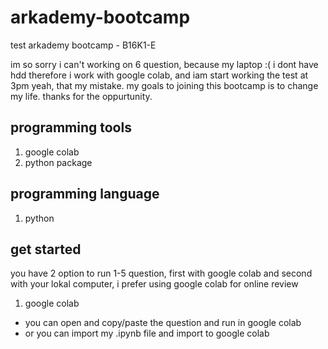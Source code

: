 # arkademy-bootcamp
test arkademy bootcamp - B16K1-E

im so sorry i can't working on 6 question, because my laptop :( i dont have hdd therefore i work with google colab, and iam start working the test at 3pm yeah, that my mistake. my goals to joining this bootcamp is to change my life. thanks for the oppurtunity.

## programming tools
1. google colab
2. python package

## programming language
1. python

## get started

you have 2 option to run 1-5 question, first with google colab and second with your lokal computer, i prefer using google colab for online review

1. google colab

- you can open and copy/paste the question and run in google colab
- or you can import my .ipynb file and import to google colab
